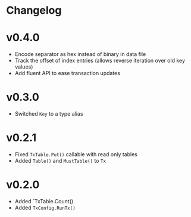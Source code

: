# Changelog

# v0.4.0

- Encode separator as hex instead of binary in data file
- Track the offset of index entries (allows reverse iteration over old key values)
- Add fluent API to ease transaction updates

# v0.3.0

- Switched `Key` to a type alias

# v0.2.1

- Fixed `TxTable.Put()` callable with read only tables
- Added `Table()` and `MustTable()` to `Tx`

# v0.2.0

- Added `TxTable.Count()
- Added `TxConfig.RunTx()`
